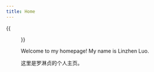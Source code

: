 ```yaml
---
title: Home
---
```


{{<figure src="/Users/llz/Desktop/杂七杂八/相片/DSC00167.JPG" title="This is me, which is me (我就是我，不一样的烟火)" width="450">}}

Welcome to my homepage! My name is Linzhen Luo.

这里是罗淋贞的个人主页。